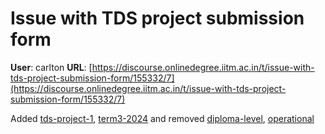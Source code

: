 # Issue with TDS project submission form

**User**: carlton
**URL**: [https://discourse.onlinedegree.iitm.ac.in/t/issue-with-tds-project-submission-form/155332/7](https://discourse.onlinedegree.iitm.ac.in/t/issue-with-tds-project-submission-form/155332/7)

Added [tds-project-1](/tag/tds-project-1), [term3-2024](/tag/term3-2024) and removed [diploma-level](/tag/diploma-level), [operational](/tag/operational)
